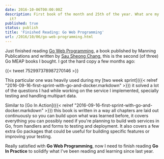 ```yaml
---
date: 2016-10-06T00:00:00Z
description: First book of the month and 25th of the year. What are my thoughts about
  it?
published: true
status: publish
title: 'Finished Reading: Go Web Programming'
url: /2016/10/06/go-web-programming.html
---
```


Just finished reading [Go Web Programming](https://www.manning.com/books/go-web-programming), a book published by Manning Publications and written by [Sau Sheong Chang](https://twitter.com/sausheong), this is the second (of three) Go MEAP books I bought. I got the hard copy a few months ago:

{{< tweet 752997378987270146 >}}

This particular one was heavily used during my [two week sprint]({{< relref "2016-09-16-first-sprint-with-go-and-docker.markdown" >}}) it solved a lot of the questions I had while working on the service I implemented, specially testing and handling multipart data.

Similar to [Go In Action]({{< relref "2016-09-16-first-sprint-with-go-and-docker.markdown" >}}) this book is written in a way all chapters are laid out continuously so you can build upon what was learned before, it covers everything you can possibly need if you're planning to build web services in Go, from handlers and forms to testing and deployment. It also covers a few extra Go packages that could be useful for building specific features or improving your testing.

Really satisfied with **Go Web Programming**, now I need to finish reading **Go In Practice** to solidify what I've been reading and learning since last year.
